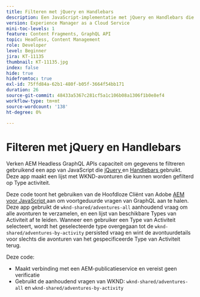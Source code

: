 ```yaml
---
title: Filteren met jQuery en Handlebars
description: Een JavaScript-implementatie met jQuery en Handlebars die WKND-avonturen filtert op weergave. .
version: Experience Manager as a Cloud Service
mini-toc-levels: 1
feature: Content Fragments, GraphQL API
topic: Headless, Content Management
role: Developer
level: Beginner
jira: KT-11135
thumbnail: KT-11135.jpg
index: false
hide: true
hidefromtoc: true
exl-id: 75ffd84a-62b1-480f-b05f-3664f54bb171
duration: 26
source-git-commit: 48433a5367c281cf5a1c106b08a1306f1b0e8ef4
workflow-type: tm+mt
source-wordcount: '138'
ht-degree: 0%

---
```


# Filteren met jQuery en Handlebars

Verken AEM Headless GraphQL APIs capaciteit om gegevens te filtreren gebruikend een app van JavaScript die [ jQuery ](https://jquery.com/) en [ Handlebars ](https://handlebarsjs.com/) gebruikt. Deze app maakt een lijst met WKND-avonturen die kunnen worden gefilterd op Type activiteit.

Deze code toont het gebruiken van de Hoofdloze Cliënt van Adobe [ AEM voor JavaScript ](https://github.com/adobe/aem-headless-client-js/blob/main/api-reference.md) aan om voortgeduurde vragen van GraphQL aan te halen. Deze app gebruikt de `wknd-shared/adventures-all` aanhoudend vraag om alle avonturen te verzamelen, en een lijst van beschikbare Types van Activiteit af te leiden. Wanneer een gebruiker een Type van Activiteit selecteert, wordt het geselecteerde type overgegaan tot de `wknd-shared/adventures-by-activity` persisted vraag en wint de avontuurdetails voor slechts die avonturen van het gespecificeerde Type van Activiteit terug.

Deze code:

+ Maakt verbinding met een AEM-publicatieservice en vereist geen verificatie
+ Gebruikt de aanhoudend vragen van WKND: `wknd-shared/adventures-all` en `wknd-shared/adventures-by-activity`
